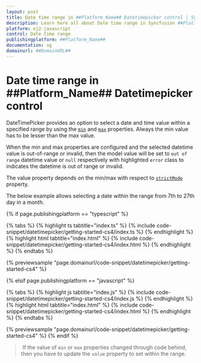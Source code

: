```yaml
---
layout: post
title: Date time range in ##Platform_Name## Datetimepicker control | Syncfusion
description: Learn here all about Date time range in Syncfusion ##Platform_Name## Datetimepicker control of Syncfusion Essential JS 2 and more.
platform: ej2-javascript
control: Date time range 
publishingplatform: ##Platform_Name##
documentation: ug
domainurl: ##DomainURL##
---
```


# Date time range in ##Platform_Name## Datetimepicker control

DateTimePicker provides an option to select a date and time value within a specified range by using the [`min`](../api/datetimepicker#min)
and [`max`](../api/datetimepicker#max) properties. Always the min value has to be lesser than the max value.

When the min and max properties are configured and the selected datetime value is out-of-range or invalid, then the model value will be set to `out of range` datetime value or `null` respectively with highlighted `error` class to indicates the datetime is out of range or invalid.

The value property depends on the min/max with respect to [`strictMode`](./strict-mode) property.

The below example allows selecting a date within the range from 7th to 27th day in a month.

{% if page.publishingplatform == "typescript" %}

 {% tabs %}
{% highlight ts tabtitle="index.ts" %}
{% include code-snippet/datetimepicker/getting-started-cs4/index.ts %}
{% endhighlight %}
{% highlight html tabtitle="index.html" %}
{% include code-snippet/datetimepicker/getting-started-cs4/index.html %}
{% endhighlight %}
{% endtabs %}
        
{% previewsample "page.domainurl/code-snippet/datetimepicker/getting-started-cs4" %}

{% elsif page.publishingplatform == "javascript" %}

{% tabs %}
{% highlight js tabtitle="index.js" %}
{% include code-snippet/datetimepicker/getting-started-cs4/index.js %}
{% endhighlight %}
{% highlight html tabtitle="index.html" %}
{% include code-snippet/datetimepicker/getting-started-cs4/index.html %}
{% endhighlight %}
{% endtabs %}

{% previewsample "page.domainurl/code-snippet/datetimepicker/getting-started-cs4" %}
{% endif %}

> If the value of `min` or `max` properties changed through code behind, then you have to update the `value` property to set within the range.